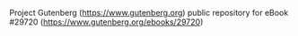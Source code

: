 Project Gutenberg (https://www.gutenberg.org) public repository for eBook #29720 (https://www.gutenberg.org/ebooks/29720)
